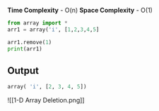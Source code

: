 **Time Complexity** - O(n)
**Space Complexity** - O(1)

```python
from array import *
arr1 = array('i', [1,2,3,4,5]

arr1.remove(1)
print(arr1)
```

## Output

```python
array( 'i', [2, 3, 4, 5])
```

![[1-D Array Deletion.png]]